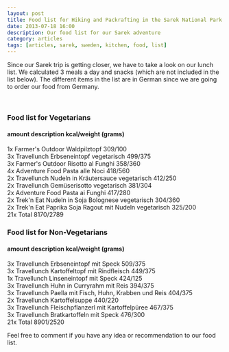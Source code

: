 ```yaml
---
layout: post
title: Food list for Hiking and Packrafting in the Sarek National Park
date: 2013-07-18 16:00
description: Our food list for our Sarek adventure
category: articles
tags: [articles, sarek, sweden, kitchen, food, list]
---
```

Since our Sarek trip is getting closer, we have to take a look on our lunch list. We calculated 3 meals a day and snacks (which are not included in the list below). The different items in the list are in German since we are going to order our food from Germany.
<!--more--><br>

<h3>Food list for Vegetarians</h3>
<h4>amount  description kcal/weight (grams)</h4>	
1x Farmer's Outdoor Waldpilztopf 309/100<br>
3x Travellunch Erbseneintopf vegetarisch 499/375<br>
3x Farmer's Outdoor Risotto al Funghi 358/360<br>
4x  Adventure Food Pasta alle Noci 418/560<br>
2x Travellunch Nudeln in Kr&auml;utersauce vegetarisch 412/250<br>
2x Travellunch Gem&uuml;serisotto vegetarisch 381/304<br>
2x Adventure Food Pasta ai Funghi 417/280<br>
2x Trek'n Eat Nudeln in Soja Bolognese vegetarisch 304/360<br>
2x Trek'n Eat Paprika Soja Ragout mit Nudeln vegetarisch 325/200<br>
21x Total 8170/2789<br>

<h3>Food list for Non-Vegetarians</h3>
<h4>amount  description kcal/weight (grams)</h4>	
3x Travellunch Erbseneintopf mit Speck 509/375<br>
3x Travellunch Kartoffeltopf mit Rindfleisch 449/375<br>
1x Travellunch Linseneintopf mit Speck 424/125<br>
3x Travellunch Huhn in Curryrahm mit Reis 394/375<br>
3x Travellunch Paella mit Fisch, Huhn, Krabben und Reis	404/375<br>
2x Travellunch Kartoffelsuppe 440/220<br>
3x Travellunch Fleischpflanzerl mit Kartoffelp&uuml;ree 467/375<br>
3x Travellunch Bratkartoffeln mit Speck	476/300<br>
21x Total 8901/2520<br>

Feel free to comment if you have any idea or recommendation to our food list.
